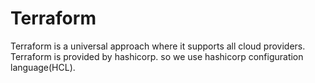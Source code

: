 # Terraform

Terraform is a universal approach where it supports all cloud providers. Terraform is provided by hashicorp. so we use hashicorp configuration language(HCL).
